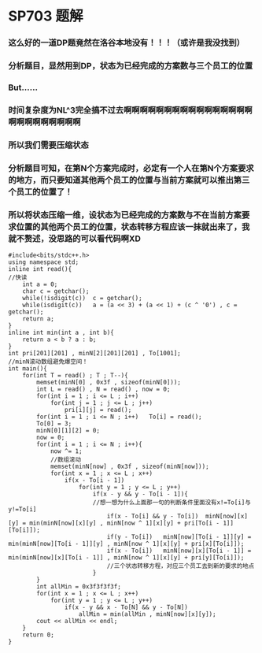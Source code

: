 # SP703 题解

### 这么好的一道DP题竟然在洛谷本地没有！！！（或许是我没找到）
### 分析题目，显然用到DP，状态为已经完成的方案数与三个员工的位置
### But……
### 时间复杂度为NL^3完全搞不过去啊啊啊啊啊啊啊啊啊啊啊啊啊啊啊啊啊啊啊啊啊啊啊啊啊
### 所以我们需要压缩状态
### 分析题目可知，在第N个方案完成时，必定有一个人在第N个方案要求的地方，而只要知道其他两个员工的位置与当前方案就可以推出第三个员工的位置了！
### 所以将状态压缩一维，设状态为已经完成的方案数与不在当前方案要求位置的其他两个员工的位置，状态转移方程应该一抹就出来了，我就不赘述，没思路的可以看代码啊XD
```
#include<bits/stdc++.h>
using namespace std;
inline int read(){
//快读
	int a = 0;
	char c = getchar();
	while(!isdigit(c))	c = getchar();
	while(isdigit(c))	a = (a << 3) + (a << 1) + (c ^ '0') , c = getchar();
	return a;
}
inline int min(int a , int b){
	return a < b ? a : b;
}
int pri[201][201] , minN[2][201][201] , To[1001];
//minN滚动数组避免爆空间！
int main(){
	for(int T = read() ; T ; T--){
		memset(minN[0] , 0x3f , sizeof(minN[0]));
		int L = read() , N = read() , now = 0;
		for(int i = 1 ; i <= L ; i++)
			for(int j = 1 ; j <= L ; j++)
				pri[i][j] = read();
		for(int i = 1 ; i <= N ; i++)	To[i] = read();
		To[0] = 3;
		minN[0][1][2] = 0;
		now = 0;
		for(int i = 1 ; i <= N ; i++){
			now ^= 1;
            //数组滚动
			memset(minN[now] , 0x3f , sizeof(minN[now]));
			for(int x = 1 ; x <= L ; x++)
				if(x - To[i - 1])
					for(int y = 1 ; y <= L ; y++)
						if(x - y && y - To[i - 1]){
                        //想一想为什么上面那一句的判断条件里面没有x!=To[i]与y!=To[i]
							if(x - To[i] && y - To[i])	minN[now][x][y] = min(minN[now][x][y] , minN[now ^ 1][x][y] + pri[To[i - 1]][To[i]]);
							if(y - To[i])	minN[now][To[i - 1]][y] = min(minN[now][To[i - 1]][y] , minN[now ^ 1][x][y] + pri[x][To[i]]);
							if(x - To[i])	minN[now][x][To[i - 1]] = min(minN[now][x][To[i - 1]] , minN[now ^ 1][x][y] + pri[y][To[i]]);
                            //三个状态转移方程，对应三个员工去到新的要求的地点
						}
		}
		int allMin = 0x3f3f3f3f;
		for(int x = 1 ; x <= L ; x++)
			for(int y = 1 ; y <= L ; y++)
				if(x - y && x - To[N] && y - To[N])
					allMin = min(allMin , minN[now][x][y]);
		cout << allMin << endl;
	}
	return 0;
}
```